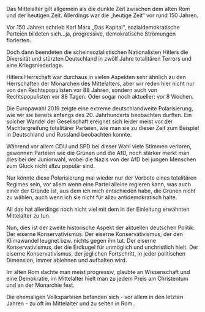 Das Mittelalter gilt allgemein als die dunkle Zeit zwischen dem alten Rom und der heutigen Zeit. Allerdings war die „heutige Zeit“ vor rund 150 Jahren.

Vor 150 Jahren schrieb Karl Marx „Das Kapital“, sozialdemokratische Parteien bildeten sich...ja, progressive, demokratische Strömungen florierten.

Doch dann beendeten die scheinsozialistischen Nationalisten Hitlers die Diversität und stürzten Deutschland in zwölf Jahre totalitären Terrors und eine Kriegsniederlage.

Hitlers Herrschaft war durchaus in vielen Aspekten sehr ähnlich zu den Herrschaften der Monarchen des Mittelalters, aber wir reden hier nicht nur von den Rechtspopulisten vor 88 Jahren, sondern auch von Rechtspopulisten vor 88 Tagen. Oder sogar noch aktueller: vor 8 Wochen.

Die Europawahl 2019 zeigte eine extreme deutschlandweite Polarisierung, wie wir sie bereits anfangs des 20. Jahrhunderts beobachten durften. Ein solcher Wandel der Gesellschaft ereignet sich leider meist vor der Machtergreifung totalitärer Parteien, wie man sie zu dieser Zeit zum Beispiel in Deutschland und Russland beobachten konnte.

Während vor allem CDU und SPD bei dieser Wahl viele Stimmen verloren, gewonnen Parteien wie die Grünen und die AfD, noch stärker merkt man dies bei der Juniorwahl, wobei die Nazis von der AfD bei jungen Menschen zum Glück nicht allzu populär sind.

Nur könnte diese Polarisierung mal wieder nur der Vorbote eines totalitären Regimes sein, vor allem wenn eine Partei alleine regieren kann, was auch einer der Gründe ist, aus dem ich mich entschieden habe, die Grünen nicht zu wählen, auch wenn ich sie nicht für allzu antidemokratisch halte.

All das hat allerdings noch nicht viel mit dem in der Einleitung erwähnten Mittelalter zu tun.

Nun, dies ist der zweite historische Aspekt der aktuellen deutschen Politik: Der eiserne Konservativismus. Der eiserne Konservativismus, der den Klimawandel leugnet bzw. nichts gegen ihn tut. Der eiserne Konservativismus, der die Erdkugel für unmöglich und unchristlich hielt. Der eiserne Konservativismus, der jeglichen Fortschritt, in jeder politischen Dimension, immer ablehnen und aufhalten wird.

Im alten Rom dachte man meist progressiv, glaubte an Wissenschaft und eine Demokratie, im Mittelalter hielt man zu jedem Preis am Christentum und an der Monarchie fest.

Die ehemaligen Volksparteien befanden sich - vor allem in den letzten Jahren - zu oft im Mittelalter und zu selten in Rom.
